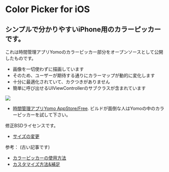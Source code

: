 Color Picker for iOS
====================
シンプルで分かりやすいiPhone用のカラーピッカーです。
-----------------------------

これは時間管理アプリYomoのカラーピッカー部分をオープンソースとして公開したものです。 
  
- 画像を一切使わずに描画しています
- そのため、ユーザーが期待する通りにカラーマップが動的に変化します
- 十分に最適化されていて、カクつきがありません
- 簡単に呼び出せるUIViewControllerのサブクラスが含まれています

![](http://media.tumblr.com/tumblr_lvbojkpoM51qmwe4d.png)
  
  
- [時間管理アプリYomo AppStore/Free](http://itunes.apple.com/app/id458919566). ビルドが面倒な人はYomoの中のカラーピッカーを試して下さい。
  
修正BSDライセンスです。  
  
- [サイズの変更](http://yomoapp.tumblr.com/post/13982185581)  

参考： (古い記事です)  
  
- [カラーピッカーの使用方法](http://yomoapp.tumblr.com/post/11770967899/iphone)
- [カスタマイズ方法&補足](http://yomoapp.tumblr.com/post/12328433742/iphone)